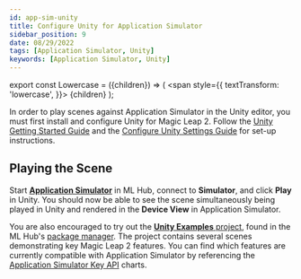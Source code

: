 ```yaml
---
id: app-sim-unity
title: Configure Unity for Application Simulator
sidebar_position: 9
date: 08/29/2022
tags: [Application Simulator, Unity]
keywords: [Application Simulator, Unity]
---
```


export const Lowercase = ({children}) => (
<span
style={{
      textTransform: 'lowercase',
    }}>
{children}
</span>
);

In order to play scenes against Application Simulator in the Unity editor, you must first install and configure Unity for Magic Leap 2. Follow the [Unity Getting Started Guide](/docs/guides/unity/getting-started/unity-getting-started.md) and the [Configure Unity Settings Guide](/docs/guides/unity/getting-started/configure-unity-settings.md) for set-up instructions.

## Playing the Scene

Start [**Application Simulator**](/docs/guides/developer-tools/app-sim/using-app-sim.md) in ML Hub, connect to **Simulator**, and click **Play** in Unity. You should now be able to see the scene simultaneously being played in Unity and rendered in the **Device View** in Application Simulator.

You are also encouraged to try out the [**Unity Examples** project](/docs/guides/unity/sdk-example-scenes/sdk-install-setup.md), found in the ML Hub's [package manager](/docs/guides/developer-tools/ml-hub/ml-hub-package-manager.md). The project contains several scenes demonstrating key Magic Leap 2 features. You can find which features are currently compatible with Application Simulator by referencing the [Application Simulator Key API](/docs/guides/developer-tools/app-sim/app-sim-key-api-features.md) charts.
